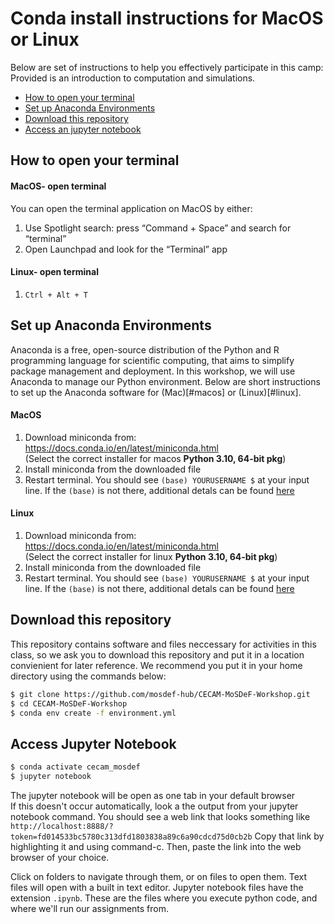 # Conda install instructions for MacOS or Linux

Below are set of instructions to help you effectively participate 
in this camp: Provided is an introduction to computation and simulations.

- [How to open your terminal](#how-to-open-your-terminal)
- [Set up Anaconda Environments](#set-up-anaconda-environments)
- [Download this repository](#download-this-repository)
- [Access an jupyter notebook](#access-jupyter-notebook)


## How to open your terminal

#### MacOS- open terminal
You can open the terminal application on MacOS by either:
1. Use Spotlight search: press “Command + Space” and search for “terminal”
2. Open Launchpad and look for the “Terminal” app

#### Linux- open terminal
1. `Ctrl + Alt + T`

## Set up Anaconda Environments

Anaconda is a free, open-source distribution of the Python and R programming language for scientific computing, that aims to simplify package management and deployment. In this workshop, we will use Anaconda to manage our Python environment. Below are short instructions to set up the Anaconda software for (Mac)[#macos] or (Linux)[#linux].

#### MacOS  
1. Download miniconda from:   
    https://docs.conda.io/en/latest/miniconda.html   
    (Select the correct installer for macos **Python 3.10, 64-bit pkg**)
2. Install miniconda from the downloaded file  
3. Restart terminal. You should see `(base) YOURUSERNAME $` at your input line. If the `(base)` is not there, additional detals can be found [here](https://docs.conda.io/projects/conda/en/latest/user-guide/install/macos.html)


#### Linux 
1. Download miniconda from:   
    https://docs.conda.io/en/latest/miniconda.html   
    (Select the correct installer for linux **Python 3.10, 64-bit pkg**)
2. Install miniconda from the downloaded file  
3. Restart terminal. You should see `(base) YOURUSERNAME $` at your input line. If the `(base)` is not there, additional detals can be found [here](https://docs.conda.io/projects/conda/en/latest/user-guide/install/macos.html)

## Download this repository

This repository contains software and files neccessary for activities in this class, so we ask you to download this repository and put it in a location convienient for later reference. We recommend you put it in your home directory using the commands below:  
```bash
$ git clone https://github.com/mosdef-hub/CECAM-MoSDeF-Workshop.git
$ cd CECAM-MoSDeF-Workshop
$ conda env create -f environment.yml
```


## Access Jupyter Notebook
```bash
$ conda activate cecam_mosdef
$ jupyter notebook
```

The jupyter notebook will be open as one tab in your default browser  
If this doesn't occur automatically, look a the output from your jupyter notebook command. You should see a web link that looks something like `http://localhost:8888/?token=fd014533bc5780c313dfd1803838a89c6a90cdcd75d0cb2b` Copy that link by highlighting it and using command-c. Then, paste the link into the web browser of your choice.

Click on folders to navigate through them, or on files to open them. Text files will open with a built in text editor. Jupyter notebook files have the extension `.ipynb`. These are the files where you execute python code, and where we'll run our assignments from.



